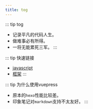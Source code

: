 ```yaml
---
title: tog
---   
```


<!--![img](../docs/.vuepress/public/img/headimg.jpg) -->

 
::: tip tog
* 记录平凡的代码人生。
* 做难事必有所得。
* 一将无能累死三军。
::: 

::: tip 快速链接
*  [javascript](/语言/) <!-- 跳转到 foo 文件夹的 index.html --> 
*  [框架](/框架/) 
:::  
  
::: tip 为什么使用vuepress
*  原本的`hexo`性能比较差。
*  印象笔记对`markdown`支持不太友好。
:::